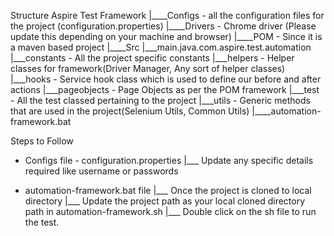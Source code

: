 Structure
  Aspire Test Framework
    |____Configs - all the configuration files for the project (configuration.properties)
    |____Drivers - Chrome driver (Please update this depending on your machine and browser)
    |____POM - Since it is a maven based project
    |____Src
            |___main.java.com.aspire.test.automation
                           |___constants - All the project specific constants
                           |___helpers - Helper classes for framework(Driver Manager, Any sort of helper classes)
                           |___hooks - Service hook class which is used to define our before and after actions
                           |___pageobjects - Page Objects as per the POM framework
                           |___test - All the test classed pertaining to the project
                           |___utils - Generic methods that are used in the project(Selenium Utils, Common Utils)
    |____automation-framework.bat

Steps to Follow
* Configs file - configuration.properties
    |___ Update any specific details required like username or passwords

* automation-framework.bat file
    |___ Once the project is cloned to local directory
    |___ Update the project path as your local cloned directory path in automation-framework.sh
    |___ Double click on the sh file to run the test.


